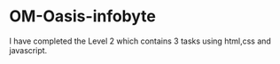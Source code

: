 # OM-Oasis-infobyte
 I have completed the Level 2 which contains 3 tasks using html,css and javascript.
